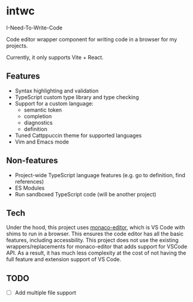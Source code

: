 # intwc
I-Need-To-Write-Code

Code editor wrapper component for writing code in a browser for my projects.

Currently, it only supports Vite + React.

## Features
- Syntax highlighting and validation
- TypeScript custom type library and type checking
- Support for a custom language:
  - semantic token
  - completion
  - diagnostics
  - definition
- Tuned Cattppuccin theme for supported languages
- Vim and Emacs mode

## Non-features
- Project-wide TypeScript language features (e.g. go to definition, find references)
- ES Modules
- Run sandboxed TypeScript code (will be another project)

## Tech
Under the hood, this project uses [monaco-editor](https://github.com/microsoft/monaco-editor),
which is VS Code with shims to run in a browser. This ensures
the code editor has all the basic features, including accessbility.
This project does not use the existing wrappers/replacements for monaco-editor that adds support
for VSCode API. As a result, it has much less complexity at the cost
of not having the full feature and extension support of VS Code.

## TODO
- [ ] Add multiple file support
